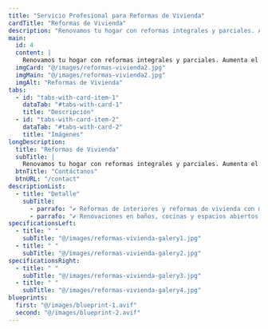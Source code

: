 ```yaml
---
title: "Servicio Profesional para Reformas de Vivienda"
cardTitle: "Reformas de Vivienda"
description: "Renovamos tu hogar con reformas integrales y parciales. Aumenta el valor y la comodidad de tu hogar con reformas profesionales."
main:
  id: 4
  content: |
    Renovamos tu hogar con reformas integrales y parciales. Aumenta el valor y la comodidad de tu hogar con reformas profesionales.
  imgCard: "@/images/reformas-vivienda2.jpg"
  imgMain: "@/images/reformas-vivienda2.jpg"
  imgAlt: "Reformas de Vivienda"
tabs:
  - id: "tabs-with-card-item-1"
    dataTab: "#tabs-with-card-1"
    title: "Descripción"
  - id: "tabs-with-card-item-2"
    dataTab: "#tabs-with-card-2"
    title: "Imágenes"
longDescription:
  title: "Reformas de Vivienda"
  subTitle: |
    Renovamos tu hogar con reformas integrales y parciales. Aumenta el valor y la comodidad de tu hogar con reformas profesionales."
  btnTitle: "Contáctanos"
  btnURL: "/contact"
descriptionList:
  - title: "Detalle"
    subTitle:
      - parrafo: "✔ Reformas de interiores y reformas de vivienda con materiales de alta calidad."
      - parrafo: "✔ Renovaciones en baños, cocinas y espacios abiertos con un diseño moderno y funcional." 
specificationsLeft:
  - title: " "
    subTitle: "@/images/reformas-vivienda-galery1.jpg"
  - title: " "
    subTitle: "@/images/reformas-vivienda-galery2.jpg"
specificationsRight:
  - title: " "
    subTitle: "@/images/reformas-vivienda-galery3.jpg"
  - title: " "
    subTitle: "@/images/reformas-vivienda-galery4.jpg"
blueprints:
  first: "@/images/blueprint-1.avif"
  second: "@/images/blueprint-2.avif"   
---
```

